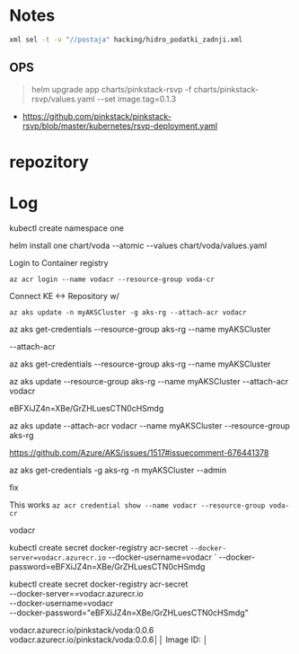 # Notes

```bash
xml sel -t -v "//postaja" hacking/hidro_podatki_zadnji.xml
```

## OPS

> helm upgrade app charts/pinkstack-rsvp -f charts/pinkstack-rsvp/values.yaml --set image.tag=0.1.3
- https://github.com/pinkstack/pinkstack-rsvp/blob/master/kubernetes/rsvp-deployment.yaml

# repozitory

# Log

kubectl create namespace one

helm install one chart/voda --atomic --values chart/voda/values.yaml

Login to Container registry

`az acr login --name vodacr --resource-group voda-cr`

Connect KE <-> Repository w/

`az aks update -n myAKSCluster -g aks-rg --attach-acr vodacr`

az aks get-credentials --resource-group aks-rg --name myAKSCluster


--attach-acr


az aks get-credentials --resource-group aks-rg --name myAKSCluster


az aks update --resource-group aks-rg --name myAKSCluster --attach-acr vodacr

eBFXiJZ4n=XBe/GrZHLuesCTN0cHSmdg

az aks update --attach-acr vodacr --name myAKSCluster --resource-group aks-rg


https://github.com/Azure/AKS/issues/1517#issuecomment-676441378


az aks get-credentials -g aks-rg -n myAKSCluster --admin

fix

This works
`az acr credential show --name vodacr --resource-group voda-cr`

vodacr

kubectl create secret docker-registry acr-secret `
  --docker-server=vodacr.azurecr.io `
  --docker-username=vodacr `
  --docker-password=eBFXiJZ4n=XBe/GrZHLuesCTN0cHSmdg
  
kubectl create secret docker-registry acr-secret \
  --docker-server==vodacr.azurecr.io \
  --docker-username=vodacr \
  --docker-password="eBFXiJZ4n=XBe/GrZHLuesCTN0cHSmdg"
  
  
vodacr.azurecr.io/pinkstack/voda:0.0.6            
vodacr.azurecr.io/pinkstack/voda:0.0.6││     Image ID:                                                                                                                                                                                    │